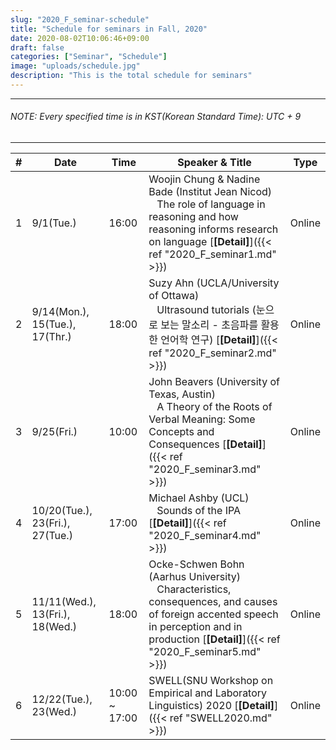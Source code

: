 ```yaml
---
slug: "2020_F_seminar-schedule"
title: "Schedule for seminars in Fall, 2020"
date: 2020-08-02T10:06:46+09:00
draft: false
categories: ["Seminar", "Schedule"]
image: "uploads/schedule.jpg"
description: "This is the total schedule for seminars"
---
```


---

###### NOTE: Every specified time is in KST(Korean Standard Time): UTC + 9

---

| #   | Date                            | Time          | Speaker & Title                                                                                                                                                                                                 | Type   |
| --- | ------------------------------- | ------------- | --------------------------------------------------------------------------------------------------------------------------------------------------------------------------------------------------------------- | ------ |
| 1   | 9/1(Tue.)                       | 16:00         | Woojin Chung & Nadine Bade (Institut Jean Nicod) <br/> &nbsp;&nbsp; The role of language in reasoning and how reasoning informs research on language [**\[Detail\]**]({{< ref "2020_F_seminar1.md" >}})         | Online |
| 2   | 9/14(Mon.), 15(Tue.), 17(Thr.)  | 18:00         | Suzy Ahn (UCLA/University of Ottawa) <br/> &nbsp;&nbsp; Ultrasound tutorials (눈으로 보는 말소리 - 초음파를 활용한 언어학 연구) [**\[Detail\]**]({{< ref "2020_F_seminar2.md" >}})                              | Online |
| 3   | 9/25(Fri.)                      | 10:00         | John Beavers (University of Texas, Austin) <br/> &nbsp;&nbsp; A Theory of the Roots of Verbal Meaning: Some Concepts and Consequences [**\[Detail\]**]({{< ref "2020_F_seminar3.md" >}})                        | Online |
| 4   | 10/20(Tue.), 23(Fri.), 27(Tue.) | 17:00         | Michael Ashby (UCL) <br/> &nbsp;&nbsp; Sounds of the IPA [**\[Detail\]**]({{< ref "2020_F_seminar4.md" >}})                                                                                                     | Online |
| 5   | 11/11(Wed.), 13(Fri.), 18(Wed.) | 18:00         | Ocke-Schwen Bohn (Aarhus University) <br/> &nbsp;&nbsp; Characteristics, consequences, and causes of foreign accented speech in perception and in production [**\[Detail\]**]({{< ref "2020_F_seminar5.md" >}}) | Online |
| 6   | 12/22(Tue.), 23(Wed.)           | 10:00 ~ 17:00 | SWELL(SNU Workshop on Empirical and Laboratory Linguistics) 2020 [**\[Detail\]**]({{< ref "SWELL2020.md" >}})                                                                                                   | Online |
